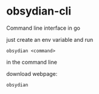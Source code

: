 # obsydian-cli
Command line interface in go 

just create an env variable and run
```
obsydian <command>
```
in the command line

download webpage:
```
obsydian
```
